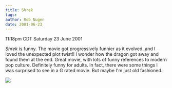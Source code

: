 ```yaml
---
title: Shrek
tags: 
author: Rob Nugen
date: 2001-06-23
---
```


<title>Shrek</title>
<p class=date>11:18pm CDT Saturday 23 June 2001</p>

<p><em>Shrek</em> is funny.  The movie got progressively funnier as it
evolved, and I loved the unexpected plot twist!!  I wonder how the
dragon got away and found them at the end.  Great movie, with lots of
funny references to modern pop culture.  Definitely funny for adults.
In fact, there were some things I was surprised to see in a G rated
movie.  But maybe I'm just old fashioned.</p>

<p><img src='/images/rob/wL-ROB.gif'/></p>

